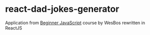 # react-dad-jokes-generator

Application from [Beginner JavaScript](https://beginnerjavascript.com/) course by WesBos rewritten in ReactJS
